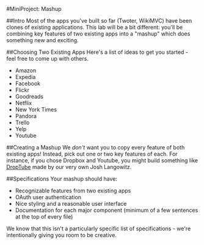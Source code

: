 #MiniProject: Mashup

##Intro
Most of the apps you've built so far (Twoter, WikiMVC) have been clones of existing applications. This lab will be a bit different: you'll be combining key features of two existing apps into a "mashup" which does something new and exciting. 

##Choosing Two Existing Apps
Here's a list of ideas to get you started - feel free to come up with others.
- Amazon
- Expedia
- Facebook
- Flickr
- Goodreads
- Netflix
- New York Times
- Pandora
- Trello
- Yelp
- Youtube

##Creating a Mashup
We _don't_ want you to copy every feature of both existing apps! Instead, pick out one or two key features of each. For instance, if you chose Dropbox and Youtube, you might build something like [DropTube](http://drop-tube.herokuapp.com/ "Josh's mashup from spring 2013") made by our very own Josh Langowitz.

##Specifications
Your mashup should have:
- Recognizable features from two existing apps
- OAuth user authentication
- Nice styling and a reasonable user interface
- Documentation for each major component (minimum of a few sentences at the top of every file)

We know that this isn't a particularly specific list of specifications - we're intentionally giving you room to be creative.

